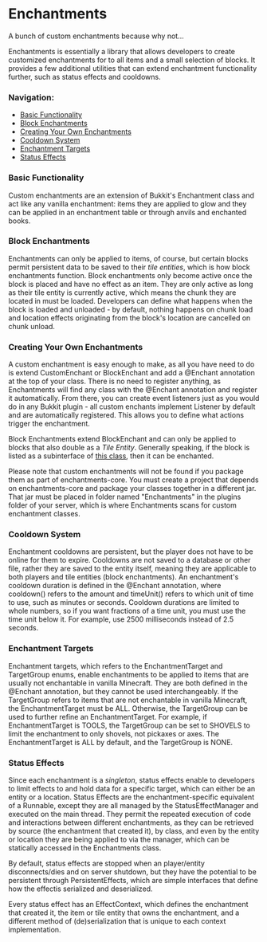 # Enchantments
A bunch of custom enchantments because why not...

Enchantments is essentially a library that allows developers to create customized enchantments
for to all items and a small selection of blocks. It provides a few additional utilities that
can extend enchantment functionality further, such as status effects and cooldowns.

### Navigation: 
- [Basic Functionality](Basic-Functionality)
- [Block Enchantments](Block-Enchantments)
- [Creating Your Own Enchantments](Creating-Your-Own-Enchantments)
- [Cooldown System](Cooldown-System)
- [Enchantment Targets](Enchantment-Targets)
- [Status Effects](Status-Effects)

### Basic Functionality
Custom enchantments are an extension of Bukkit's Enchantment class and act like any vanilla
enchantment: items they are applied to glow and they can be applied in an enchantment table or
through anvils and enchanted books.

### Block Enchantments
Enchantments can only be applied to items, of course, but certain blocks permit persistent
data to be saved to their *tile entities*, which is how block enchantments function. Block 
enchantments only become active once the block is placed and have no effect as an item. They
are only active as long as their tile entity is currently active, which means the chunk they
are located in must be loaded. Developers can define what happens when the block is loaded
and unloaded - by default, nothing happens on chunk load and location effects originating
from the block's location are cancelled on chunk unload.

### Creating Your Own Enchantments
A custom enchantment is easy enough to make, as all you have need to do is extend CustomEnchant or
BlockEnchant and add a @Enchant annotation at the top of your class. There is no need to register 
anything, as Enchantments will find any class with the @Enchant annotation and register it automatically.
From there, you can create event listeners just as you would do in any Bukkit plugin - all
custom enchants implement Listener by default and are automatically registered. This allows you to
define what actions trigger the enchantment.

Block Enchantments extend BlockEnchant and can only be applied to blocks that also double as
a *Tile Entity*. Generally speaking, if the block is listed as a subinterface of [this class](https://hub.spigotmc.org/javadocs/spigot/org/bukkit/block/TileState.html),
then it can be enchanted.

Please note that custom enchantments will not be found if you package them as part of enchantments-core.
You must create a project that depends on enchantments-core and package your classes together in
a different jar. That jar must be placed in folder named "Enchantments" in the plugins folder of
your server, which is where Enchantments scans for custom enchantment classes.

### Cooldown System
Enchantment cooldowns are persistent, but the player does not have to be online for them to expire.
Cooldowns are not saved to a database or other file, rather they are saved to the entity itself, 
meaning they are applicable to both players and tile entities (block enchantments). An enchantment's
cooldown duration is defined in the @Enchant annotation, where cooldown() refers to the amount and
timeUnit() refers to which unit of time to use, such as minutes or seconds. Cooldown durations are
limited to whole numbers, so if you want fractions of a time unit, you must use the time unit 
below it. For example, use 2500 milliseconds instead of 2.5 seconds.

### Enchantment Targets
Enchantment targets, which refers to the EnchantmentTarget and TargetGroup enums, enable enchantments to 
be applied to items that are usually not enchantable in vanilla Minecraft. They are both defined in the
@Enchant annotation, but they cannot be used interchangeably. If the TargetGroup refers to items that are
not enchantable in vanilla Minecraft, the EnchantmentTarget must be ALL. Otherwise, the TargetGroup can
be used to further refine an EnchantmentTarget. For example, if EnchantmentTarget is TOOLS, the TargetGroup
can be set to SHOVELS to limit the enchantment to only shovels, not pickaxes or axes. The EnchantmentTarget
is ALL by default, and the TargetGroup is NONE. 

### Status Effects
Since each enchantment is a *singleton*, status effects enable to developers to limit effects to and hold data 
for a specific target, which can either be an entity or a location. Status Effects are the enchantment-specific 
equivalent of a Runnable, except they are all managed by the StatusEffectManager and executed on the main thread. 
They permit the repeated execution of code and interactions between different enchantments, as they can be retrieved
by source (the enchantment that created it), by class, and even by the entity or location they are being applied to
via the manager, which can be statically accessed in the Enchantments class.

By default, status effects are stopped when an player/entity disconnects/dies and on server shutdown, 
but they have the potential to be persistent through PersistentEffects, which are simple interfaces 
that define how the effectis serialized and deserialized.

Every status effect has an EffectContext, which defines the enchantment that created it, the item or
tile entity that owns the enchantment, and a different method of (de)serialization that is unique to
each context implementation.
